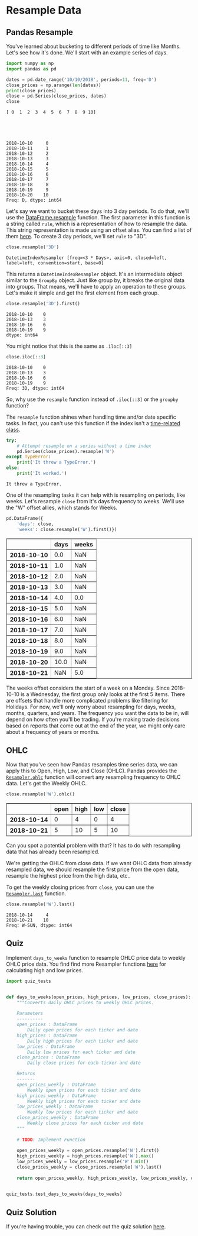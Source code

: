 
# Resample Data
## Pandas Resample
You've learned about bucketing to different periods of time like Months. Let's see how it's done. We'll start with an example series of days.


```python
import numpy as np
import pandas as pd

dates = pd.date_range('10/10/2018', periods=11, freq='D')
close_prices = np.arange(len(dates))
print(close_prices)
close = pd.Series(close_prices, dates)
close
```

    [ 0  1  2  3  4  5  6  7  8  9 10]





    2018-10-10     0
    2018-10-11     1
    2018-10-12     2
    2018-10-13     3
    2018-10-14     4
    2018-10-15     5
    2018-10-16     6
    2018-10-17     7
    2018-10-18     8
    2018-10-19     9
    2018-10-20    10
    Freq: D, dtype: int64



Let's say we want to bucket these days into 3 day periods. To do that, we'll use the [DataFrame.resample](https://pandas.pydata.org/pandas-docs/version/0.21/generated/pandas.DataFrame.resample.html) function. The first parameter in this function is a string called `rule`, which is a representation of how to resample the data. This string representation is made using an offset alias. You can find a list of them [here](http://pandas.pydata.org/pandas-docs/stable/timeseries.html#offset-aliases). To create 3 day periods, we'll set `rule` to "3D".


```python
close.resample('3D')
```




    DatetimeIndexResampler [freq=<3 * Days>, axis=0, closed=left, label=left, convention=start, base=0]



This returns a `DatetimeIndexResampler` object. It's an intermediate object similar to the `GroupBy` object. Just like group by, it breaks the original data into groups. That means, we'll have to apply an operation to these groups. Let's make it simple and get the first element from each group.


```python
close.resample('3D').first()
```




    2018-10-10    0
    2018-10-13    3
    2018-10-16    6
    2018-10-19    9
    dtype: int64



You might notice that this is the same as `.iloc[::3]`


```python
close.iloc[::3]
```




    2018-10-10    0
    2018-10-13    3
    2018-10-16    6
    2018-10-19    9
    Freq: 3D, dtype: int64



So, why use the `resample` function instead of `.iloc[::3]` or the `groupby` function?

The `resample` function shines when handling time and/or date specific tasks. In fact, you can't use this function if the index isn't a [time-related class](https://pandas.pydata.org/pandas-docs/version/0.21/timeseries.html#overview).


```python
try:
    # Attempt resample on a series without a time index
    pd.Series(close_prices).resample('W')
except TypeError:
    print('It threw a TypeError.')
else:
    print('It worked.')
```

    It threw a TypeError.


One of the resampling tasks it can help with is resampling on periods, like weeks. Let's resample `close` from it's days frequency to weeks. We'll use the "W" offset allies, which stands for Weeks.


```python
pd.DataFrame({
    'days': close,
    'weeks': close.resample('W').first()})
```




<div>
<style scoped>
    .dataframe tbody tr th:only-of-type {
        vertical-align: middle;
    }

    .dataframe tbody tr th {
        vertical-align: top;
    }

    .dataframe thead th {
        text-align: right;
    }
</style>
<table border="1" class="dataframe">
  <thead>
    <tr style="text-align: right;">
      <th></th>
      <th>days</th>
      <th>weeks</th>
    </tr>
  </thead>
  <tbody>
    <tr>
      <th>2018-10-10</th>
      <td>0.0</td>
      <td>NaN</td>
    </tr>
    <tr>
      <th>2018-10-11</th>
      <td>1.0</td>
      <td>NaN</td>
    </tr>
    <tr>
      <th>2018-10-12</th>
      <td>2.0</td>
      <td>NaN</td>
    </tr>
    <tr>
      <th>2018-10-13</th>
      <td>3.0</td>
      <td>NaN</td>
    </tr>
    <tr>
      <th>2018-10-14</th>
      <td>4.0</td>
      <td>0.0</td>
    </tr>
    <tr>
      <th>2018-10-15</th>
      <td>5.0</td>
      <td>NaN</td>
    </tr>
    <tr>
      <th>2018-10-16</th>
      <td>6.0</td>
      <td>NaN</td>
    </tr>
    <tr>
      <th>2018-10-17</th>
      <td>7.0</td>
      <td>NaN</td>
    </tr>
    <tr>
      <th>2018-10-18</th>
      <td>8.0</td>
      <td>NaN</td>
    </tr>
    <tr>
      <th>2018-10-19</th>
      <td>9.0</td>
      <td>NaN</td>
    </tr>
    <tr>
      <th>2018-10-20</th>
      <td>10.0</td>
      <td>NaN</td>
    </tr>
    <tr>
      <th>2018-10-21</th>
      <td>NaN</td>
      <td>5.0</td>
    </tr>
  </tbody>
</table>
</div>



The weeks offset considers the start of a week on a Monday. Since 2018-10-10 is a Wednesday, the first group only looks at the first 5 items. There are offsets that handle more complicated problems like filtering for Holidays. For now, we'll only worry about resampling for days, weeks, months, quarters, and years. The frequency you want the data to be in, will depend on how often you'll be trading. If you're making trade decisions based on reports that come out at the end of the year, we might only care about a frequency of years or months.
## OHLC
Now that you've seen how Pandas resamples time series data, we can apply this to Open, High, Low, and Close (OHLC). Pandas provides the [`Resampler.ohlc`](https://pandas.pydata.org/pandas-docs/version/0.21.0/generated/pandas.core.resample.Resampler.ohlc.html#pandas.core.resample.Resampler.ohlc) function will convert any resampling frequency to OHLC data. Let's get the Weekly OHLC.


```python
close.resample('W').ohlc()
```




<div>
<style scoped>
    .dataframe tbody tr th:only-of-type {
        vertical-align: middle;
    }

    .dataframe tbody tr th {
        vertical-align: top;
    }

    .dataframe thead th {
        text-align: right;
    }
</style>
<table border="1" class="dataframe">
  <thead>
    <tr style="text-align: right;">
      <th></th>
      <th>open</th>
      <th>high</th>
      <th>low</th>
      <th>close</th>
    </tr>
  </thead>
  <tbody>
    <tr>
      <th>2018-10-14</th>
      <td>0</td>
      <td>4</td>
      <td>0</td>
      <td>4</td>
    </tr>
    <tr>
      <th>2018-10-21</th>
      <td>5</td>
      <td>10</td>
      <td>5</td>
      <td>10</td>
    </tr>
  </tbody>
</table>
</div>



Can you spot a potential problem with that? It has to do with resampling data that has already been resampled.

We're getting the OHLC from close data. If we want OHLC data from already resampled data, we should resample the first price from the open data, resample the highest price from the high data, etc..

To get the weekly closing prices from `close`, you can use the [`Resampler.last`](https://pandas.pydata.org/pandas-docs/version/0.21.0/generated/pandas.core.resample.Resampler.last.html#pandas.core.resample.Resampler.last) function.


```python
close.resample('W').last()
```




    2018-10-14     4
    2018-10-21    10
    Freq: W-SUN, dtype: int64



## Quiz
Implement `days_to_weeks` function to resample OHLC price data to weekly OHLC price data. You find find more Resampler functions [here](https://pandas.pydata.org/pandas-docs/version/0.21.0/api.html#id44) for calculating high and low prices.


```python
import quiz_tests


def days_to_weeks(open_prices, high_prices, low_prices, close_prices):
    """Converts daily OHLC prices to weekly OHLC prices.
    
    Parameters
    ----------
    open_prices : DataFrame
        Daily open prices for each ticker and date
    high_prices : DataFrame
        Daily high prices for each ticker and date
    low_prices : DataFrame
        Daily low prices for each ticker and date
    close_prices : DataFrame
        Daily close prices for each ticker and date

    Returns
    -------
    open_prices_weekly : DataFrame
        Weekly open prices for each ticker and date
    high_prices_weekly : DataFrame
        Weekly high prices for each ticker and date
    low_prices_weekly : DataFrame
        Weekly low prices for each ticker and date
    close_prices_weekly : DataFrame
        Weekly close prices for each ticker and date
    """
    
    # TODO: Implement Function
    
    open_prices_weekly = open_prices.resample('W').first()
    high_prices_weekly = high_prices.resample('W').max()
    low_prices_weekly = low_prices.resample('W').min()
    close_prices_weekly = close_prices.resample('W').last()
    
    return open_prices_weekly, high_prices_weekly, low_prices_weekly, close_prices_weekly


quiz_tests.test_days_to_weeks(days_to_weeks)
```

## Quiz Solution
If you're having trouble, you can check out the quiz solution [here](resample_data_solution.ipynb).
